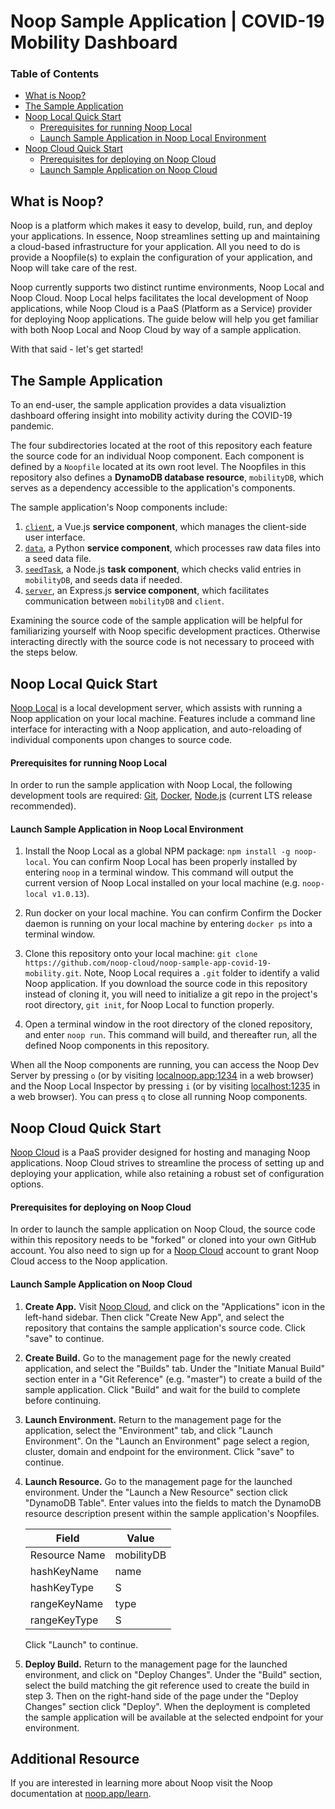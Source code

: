 # Noop Sample Application | COVID-19 Mobility Dashboard

### Table of Contents
- [What is Noop?](#what-is-noop)
- [The Sample Application](#the-sample-application)
- [Noop Local Quick Start](#noop-local-quick-start)
    * [Prerequisites for running Noop Local](#prerequisites-for-running-noop-local)
    * [Launch Sample Application in Noop Local Environment](#launch-sample-application-in-noop-local-environment)
- [Noop Cloud Quick Start](#noop-cloud-quick-start)
    * [Prerequisites for deploying on Noop Cloud](#prerequisites-for-deploying-on-noop-cloud)
    * [Launch Sample Application on Noop Cloud](#launch-sample-application-on-noop-cloud)

## What is Noop?
Noop is a platform which makes it easy to develop, build, run, and deploy your applications. In essence, Noop streamlines setting up and maintaining a cloud-based infrastructure for your application. All you need to do is provide a Noopfile(s) to explain the configuration of your application, and Noop will take care of the rest.

Noop currently supports two distinct runtime environments, Noop Local and Noop Cloud. Noop Local helps facilitates the local development of Noop applications, while Noop Cloud is a PaaS (Platform as a Service) provider for deploying Noop applications. The guide below will help you get familiar with both Noop Local and Noop Cloud by way of a sample application.

With that said - let's get started!

## The Sample Application
To an end-user, the sample application provides a data visualiztion dashboard offering insight into mobility activity during the COVID-19 pandemic.

The four subdirectories located at the root of this repository each feature the source code for an individual Noop component. Each component is defined by a `Noopfile` located at its own root level. The Noopfiles in this repository also defines a **DynamoDB database resource**, `mobilityDB`, which serves as a dependency accessible to the application's components.

The sample application's Noop components include:
1) [`client`](./client), a Vue.js **service component**, which manages the client-side user interface.
2) [`data`](./data), a Python **service component**, which processes raw data files into a seed data file.
3) [`seedTask`](./seed_task), a Node.js **task component**, which checks valid entries in `mobilityDB`, and seeds data if needed.
4) [`server`](./server), an Express.js **service component**, which facilitates communication between `mobilityDB` and `client`.

Examining the source code of the sample application will be helpful for familiarizing yourself with Noop specific development practices. Otherwise interacting directly with the source code is not necessary to proceed with the steps below.

## Noop Local Quick Start
[Noop Local](https://github.com/noop-cloud/noop-local) is a local development server, which assists with running a Noop application on your local machine. Features include a command line interface for interacting with a Noop application, and auto-reloading of individual components upon changes to source code.

#### Prerequisites for running Noop Local
In order to run the sample application with Noop Local, the following development tools are required: [Git](https://git-scm.com), [Docker](https://www.docker.com), [Node.js](https://nodejs.org/en/) (current LTS release recommended).

#### Launch Sample Application in Noop Local Environment
1) Install the Noop Local as a global NPM package: `npm install -g noop-local`. You can confirm Noop Local has been properly installed by entering `noop` in a terminal window. This command will output the current version of Noop Local installed on your local machine (e.g. `noop-local v1.0.13`).

2) Run docker on your local machine. You can confirm Confirm the Docker daemon is running on your local machine by entering `docker ps` into a terminal window.

3) Clone this repository onto your local machine: `git clone https://github.com/noop-cloud/noop-sample-app-covid-19-mobility.git`. Note, Noop Local requires a `.git` folder to identify a valid Noop application. If you download the source code in this repository instead of cloning it, you will need to initialize a git repo in the project's root directory, `git init`, for Noop Local to function properly. 

4) Open a terminal window in the root directory of the cloned repository, and enter `noop run`. This command will build, and thereafter run, all the defined Noop components in this repository.

When all the Noop components are running, you can access the Noop Dev Server by pressing `o` (or by visiting [localnoop.app:1234](https://localnoop.app:1234) in a web browser) and the Noop Local Inspector by pressing `i` (or by visiting [localhost:1235](http://localhost:1235) in a web browser). You can press `q` to close all running Noop components.

## Noop Cloud Quick Start
[Noop Cloud](https://noop.app) is a PaaS provider designed for hosting and managing Noop applications. Noop Cloud strives to streamline the process of setting up and deploying your application, while also retaining a robust set of configuration options.

#### Prerequisites for deploying on Noop Cloud
In order to launch the sample application on Noop Cloud, the source code within this repository needs to be "forked" or cloned into your own GitHub account. You also need to sign up for a [Noop Cloud](https://noop.app/) account to grant Noop Cloud access to the Noop application.

#### Launch Sample Application on Noop Cloud

1) **Create App.** Visit [Noop Cloud](https://noop.app/), and click on the "Applications" icon in the left-hand sidebar. Then click "Create New App", and select the repository that contains the sample application's source code. Click "save" to continue.

2) **Create Build.** Go to the management page for the newly created application, and select the "Builds" tab. Under the "Initiate Manual Build" section enter in a "Git Reference" (e.g. "master") to create a build of the sample application. Click "Build" and wait for the build to complete before continuing.

3) **Launch Environment.** Return to the management page for the application, select the "Environment" tab, and click "Launch Environment". On the "Launch an Environment" page select a region, cluster, domain and endpoint for the environment. Click "save" to continue.

4) **Launch Resource.** Go to the management page for the launched environment. Under the "Launch a New Resource" section click "DynamoDB Table". Enter values into the fields to match the DynamoDB resource description present within the sample application's Noopfiles.

    | Field         | Value      |
    |---------------|------------|
    | Resource Name | mobilityDB |
    | hashKeyName   | name       |
    | hashKeyType   | S          |
    | rangeKeyName  | type       |
    | rangeKeyType  | S          |

    Click "Launch" to continue.

5) **Deploy Build.** Return to the management page for the launched environment, and click on "Deploy Changes". Under the "Build" section, select the build matching the git reference used to create the build in step 3. Then on the right-hand side of the page under the "Deploy Changes" section click "Deploy". When the deployment is completed the sample application will be available at the selected endpoint for your environment.

## Additional Resource
If you are interested in learning more about Noop visit the Noop documentation at <a href="https://noop.app/learn" target="_blank">noop.app/learn</a>.